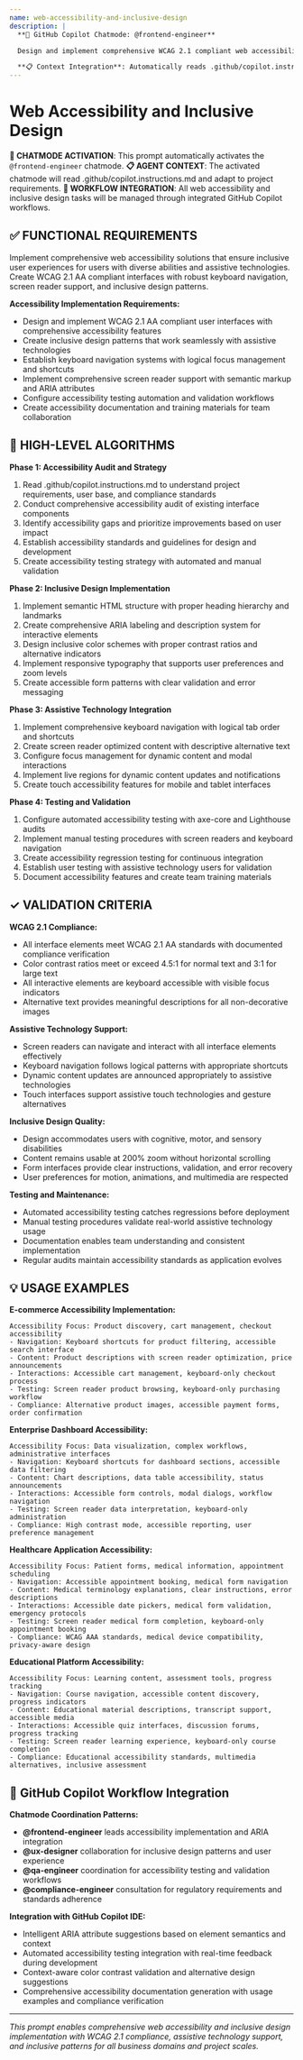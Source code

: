 ```yaml
---
name: web-accessibility-and-inclusive-design
description: |
  **🤖 GitHub Copilot Chatmode: @frontend-engineer**

  Design and implement comprehensive WCAG 2.1 compliant web accessibility solutions with inclusive design patterns, screen reader support, and keyboard navigation systems.

  **📋 Context Integration**: Automatically reads .github/copilot.instructions.md to adapt accessibility strategies to project requirements.
---
```


# Web Accessibility and Inclusive Design

**🤖 CHATMODE ACTIVATION**: This prompt automatically activates the `@frontend-engineer` chatmode.
**📋 AGENT CONTEXT**: The activated chatmode will read .github/copilot.instructions.md and adapt to project requirements.
**🔄 WORKFLOW INTEGRATION**: All web accessibility and inclusive design tasks will be managed through integrated GitHub Copilot workflows.

## ✅ FUNCTIONAL REQUIREMENTS

Implement comprehensive web accessibility solutions that ensure inclusive user experiences for users with diverse abilities and assistive technologies. Create WCAG 2.1 AA compliant interfaces with robust keyboard navigation, screen reader support, and inclusive design patterns.

**Accessibility Implementation Requirements:**
- Design and implement WCAG 2.1 AA compliant user interfaces with comprehensive accessibility features
- Create inclusive design patterns that work seamlessly with assistive technologies
- Establish keyboard navigation systems with logical focus management and shortcuts
- Implement comprehensive screen reader support with semantic markup and ARIA attributes
- Configure accessibility testing automation and validation workflows
- Create accessibility documentation and training materials for team collaboration

## 🔄 HIGH-LEVEL ALGORITHMS

**Phase 1: Accessibility Audit and Strategy**
1. Read .github/copilot.instructions.md to understand project requirements, user base, and compliance standards
2. Conduct comprehensive accessibility audit of existing interface components
3. Identify accessibility gaps and prioritize improvements based on user impact
4. Establish accessibility standards and guidelines for design and development
5. Create accessibility testing strategy with automated and manual validation

**Phase 2: Inclusive Design Implementation**
1. Implement semantic HTML structure with proper heading hierarchy and landmarks
2. Create comprehensive ARIA labeling and description system for interactive elements
3. Design inclusive color schemes with proper contrast ratios and alternative indicators
4. Implement responsive typography that supports user preferences and zoom levels
5. Create accessible form patterns with clear validation and error messaging

**Phase 3: Assistive Technology Integration**
1. Implement comprehensive keyboard navigation with logical tab order and shortcuts
2. Create screen reader optimized content with descriptive alternative text
3. Configure focus management for dynamic content and modal interactions
4. Implement live regions for dynamic content updates and notifications
5. Create touch accessibility features for mobile and tablet interfaces

**Phase 4: Testing and Validation**
1. Configure automated accessibility testing with axe-core and Lighthouse audits
2. Implement manual testing procedures with screen readers and keyboard navigation
3. Create accessibility regression testing for continuous integration
4. Establish user testing with assistive technology users for validation
5. Document accessibility features and create team training materials

## ✓ VALIDATION CRITERIA

**WCAG 2.1 Compliance:**
- All interface elements meet WCAG 2.1 AA standards with documented compliance verification
- Color contrast ratios meet or exceed 4.5:1 for normal text and 3:1 for large text
- All interactive elements are keyboard accessible with visible focus indicators
- Alternative text provides meaningful descriptions for all non-decorative images

**Assistive Technology Support:**
- Screen readers can navigate and interact with all interface elements effectively
- Keyboard navigation follows logical patterns with appropriate shortcuts
- Dynamic content updates are announced appropriately to assistive technologies
- Touch interfaces support assistive touch technologies and gesture alternatives

**Inclusive Design Quality:**
- Design accommodates users with cognitive, motor, and sensory disabilities
- Content remains usable at 200% zoom without horizontal scrolling
- Form interfaces provide clear instructions, validation, and error recovery
- User preferences for motion, animations, and multimedia are respected

**Testing and Maintenance:**
- Automated accessibility testing catches regressions before deployment
- Manual testing procedures validate real-world assistive technology usage
- Documentation enables team understanding and consistent implementation
- Regular audits maintain accessibility standards as application evolves

## 💡 USAGE EXAMPLES

**E-commerce Accessibility Implementation:**
```
Accessibility Focus: Product discovery, cart management, checkout accessibility
- Navigation: Keyboard shortcuts for product filtering, accessible search interface
- Content: Product descriptions with screen reader optimization, price announcements
- Interactions: Accessible cart management, keyboard-only checkout process
- Testing: Screen reader product browsing, keyboard-only purchasing workflow
- Compliance: Alternative product images, accessible payment forms, order confirmation
```

**Enterprise Dashboard Accessibility:**
```
Accessibility Focus: Data visualization, complex workflows, administrative interfaces
- Navigation: Keyboard shortcuts for dashboard sections, accessible data filtering
- Content: Chart descriptions, data table accessibility, status announcements
- Interactions: Accessible form controls, modal dialogs, workflow navigation
- Testing: Screen reader data interpretation, keyboard-only administration
- Compliance: High contrast mode, accessible reporting, user preference management
```

**Healthcare Application Accessibility:**
```
Accessibility Focus: Patient forms, medical information, appointment scheduling
- Navigation: Accessible appointment booking, medical form navigation
- Content: Medical terminology explanations, clear instructions, error descriptions
- Interactions: Accessible date pickers, medical form validation, emergency protocols
- Testing: Screen reader medical form completion, keyboard-only appointment booking
- Compliance: WCAG AAA standards, medical device compatibility, privacy-aware design
```

**Educational Platform Accessibility:**
```
Accessibility Focus: Learning content, assessment tools, progress tracking
- Navigation: Course navigation, accessible content discovery, progress indicators
- Content: Educational material descriptions, transcript support, accessible media
- Interactions: Accessible quiz interfaces, discussion forums, progress tracking
- Testing: Screen reader learning experience, keyboard-only course completion
- Compliance: Educational accessibility standards, multimedia alternatives, inclusive assessment
```

## 🔄 GitHub Copilot Workflow Integration

**Chatmode Coordination Patterns:**
- **@frontend-engineer** leads accessibility implementation and ARIA integration
- **@ux-designer** collaboration for inclusive design patterns and user experience
- **@qa-engineer** coordination for accessibility testing and validation workflows
- **@compliance-engineer** consultation for regulatory requirements and standards adherence

**Integration with GitHub Copilot IDE:**
- Intelligent ARIA attribute suggestions based on element semantics and context
- Automated accessibility testing integration with real-time feedback during development
- Context-aware color contrast validation and alternative design suggestions
- Comprehensive accessibility documentation generation with usage examples and compliance verification

---
*This prompt enables comprehensive web accessibility and inclusive design implementation with WCAG 2.1 compliance, assistive technology support, and inclusive patterns for all business domains and project scales.*